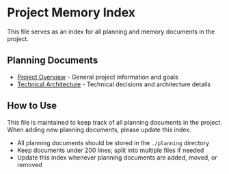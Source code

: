 # Project Memory Index

This file serves as an index for all planning and memory documents in the project.

## Planning Documents

- [Project Overview](./planning/project-overview.md) - General project information and goals
- [Technical Architecture](./planning/technical-architecture.md) - Technical decisions and architecture details

## How to Use

This file is maintained to keep track of all planning documents in the project. When adding new planning documents, please update this index.

- All planning documents should be stored in the `./planning` directory
- Keep documents under 200 lines; split into multiple files if needed
- Update this index whenever planning documents are added, moved, or removed 